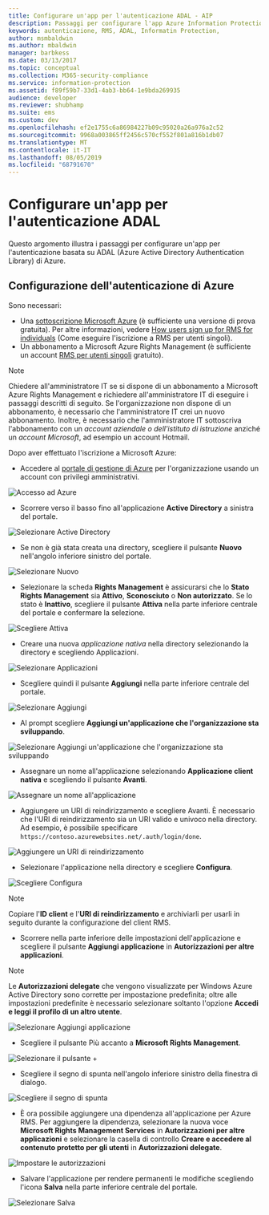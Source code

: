 ```yaml
---
title: Configurare un'app per l'autenticazione ADAL - AIP
description: Passaggi per configurare l'app Azure Information Protection per l'uso dell'autenticazione basata su ADAL di Azure
keywords: autenticazione, RMS, ADAL, Informatin Protection,
author: msmbaldwin
ms.author: mbaldwin
manager: barbkess
ms.date: 03/13/2017
ms.topic: conceptual
ms.collection: M365-security-compliance
ms.service: information-protection
ms.assetid: f89f59b7-33d1-4ab3-bb64-1e9bda269935
audience: developer
ms.reviewer: shubhamp
ms.suite: ems
ms.custom: dev
ms.openlocfilehash: ef2e1755c6a86984227b09c95020a26a976a2c52
ms.sourcegitcommit: 9968a003865ff2456c570cf552f801a816b1db07
ms.translationtype: MT
ms.contentlocale: it-IT
ms.lasthandoff: 08/05/2019
ms.locfileid: "68791670"
---
```

# <a name="configure-your-app-for-adal-authentication"></a>Configurare un'app per l'autenticazione ADAL

Questo argomento illustra i passaggi per configurare un'app per l'autenticazione basata su ADAL (Azure Active Directory Authentication Library) di Azure.

## <a name="azure-authentication-setup"></a>Configurazione dell'autenticazione di Azure

Sono necessari:

- Una [sottoscrizione Microsoft Azure](https://azure.microsoft.com/) (è sufficiente una versione di prova gratuita). Per altre informazioni, vedere [How users sign up for RMS for individuals](../rms-for-individuals-user-sign-up.md) (Come eseguire l'iscrizione a RMS per utenti singoli).
- Un abbonamento a Microsoft Azure Rights Management (è sufficiente un account [RMS per utenti singoli](https://technet.microsoft.com/library/dn592127.aspx) gratuito).

> [!NOTE]
> Chiedere all'amministratore IT se si dispone di un abbonamento a Microsoft Azure Rights Management e richiedere all'amministratore IT di eseguire i passaggi descritti di seguito. Se l'organizzazione non dispone di un abbonamento, è necessario che l'amministratore IT crei un nuovo abbonamento. Inoltre, è necessario che l'amministratore IT sottoscriva l'abbonamento con un *account aziendale o dell'istituto di istruzione* anziché un *account Microsoft*, ad esempio un account Hotmail.

Dopo aver effettuato l'iscrizione a Microsoft Azure:

- Accedere al [portale di gestione di Azure](https://manage.windowsazure.com) per l'organizzazione usando un account con privilegi amministrativi.

![Accesso ad Azure](../media/AzurePortalLogin.png)

- Scorrere verso il basso fino all'applicazione **Active Directory** a sinistra del portale.

![Selezionare Active Directory](../media/AzureADPick.png)

- Se non è già stata creata una directory, scegliere il pulsante **Nuovo** nell'angolo inferiore sinistro del portale.

![Selezionare Nuovo](../media/AzureNewBtn.png)

- Selezionare la scheda **Rights Management** è assicurarsi che lo **Stato Rights Management** sia **Attivo**, **Sconosciuto** o **Non autorizzato**. Se lo stato è **Inattivo**, scegliere il pulsante **Attiva** nella parte inferiore centrale del portale e confermare la selezione.

![Scegliere Attiva](../media/RMTab.png)

- Creare una nuova *applicazione nativa* nella directory selezionando la directory e scegliendo Applicazioni.

![Selezionare Applicazioni](../media/CreateNativeApp.png)

- Scegliere quindi il pulsante **Aggiungi** nella parte inferiore centrale del portale.

![Selezionare Aggiungi](../media/AddAppBtn.png)

- Al prompt scegliere **Aggiungi un'applicazione che l'organizzazione sta sviluppando**.

![Selezionare Aggiungi un'applicazione che l'organizzazione sta sviluppando](../media/AddAnAppPick.png)

- Assegnare un nome all'applicazione selezionando **Applicazione client nativa** e scegliendo il pulsante **Avanti**.

![Assegnare un nome all'applicazione](../media/TellUsInput.png)

- Aggiungere un URI di reindirizzamento e scegliere Avanti.
  È necessario che l'URI di reindirizzamento sia un URI valido e univoco nella directory. Ad esempio, è possibile specificare `https://contoso.azurewebsites.net/.auth/login/done`.

![Aggiungere un URI di reindirizzamento](../media/RedirectURI.png)

- Selezionare l'applicazione nella directory e scegliere **Configura**.

![Scegliere Configura](../media/ConfigYourApp.png)

>[!NOTE]
> Copiare l'**ID client** e l'**URI di reindirizzamento** e archiviarli per usarli in seguito durante la configurazione del client RMS.

- Scorrere nella parte inferiore delle impostazioni dell'applicazione e scegliere il pulsante **Aggiungi applicazione** in **Autorizzazioni per altre applicazioni**.

>[!NOTE]
> Le **Autorizzazioni delegate** che vengono visualizzate per Windows Azure Active Directory sono corrette per impostazione predefinita; oltre alle impostazioni predefinite è necessario selezionare soltanto l'opzione **Accedi e leggi il profilo di un altro utente**.

![Selezionare Aggiungi applicazione](../media/PermissionsToOtherBtn.png)

- Scegliere il pulsante Più accanto a **Microsoft Rights Management**.

![Selezionare il pulsante +](../media/ChoosePlusBtn.png)

- Scegliere il segno di spunta nell'angolo inferiore sinistro della finestra di dialogo.

![Scegliere il segno di spunta](../media/choosecheck01.png)

- È ora possibile aggiungere una dipendenza all'applicazione per Azure RMS. Per aggiungere la dipendenza, selezionare la nuova voce **Microsoft Rights Management Services** in **Autorizzazioni per altre applicazioni** e selezionare la casella di controllo **Creare e accedere al contenuto protetto per gli utenti** in **Autorizzazioni delegate**.

![Impostare le autorizzazioni](../media/AddDependency.png)

- Salvare l'applicazione per rendere permanenti le modifiche scegliendo l'icona **Salva** nella parte inferiore centrale del portale.

![Selezionare Salva](../media/SaveApplication.png)

